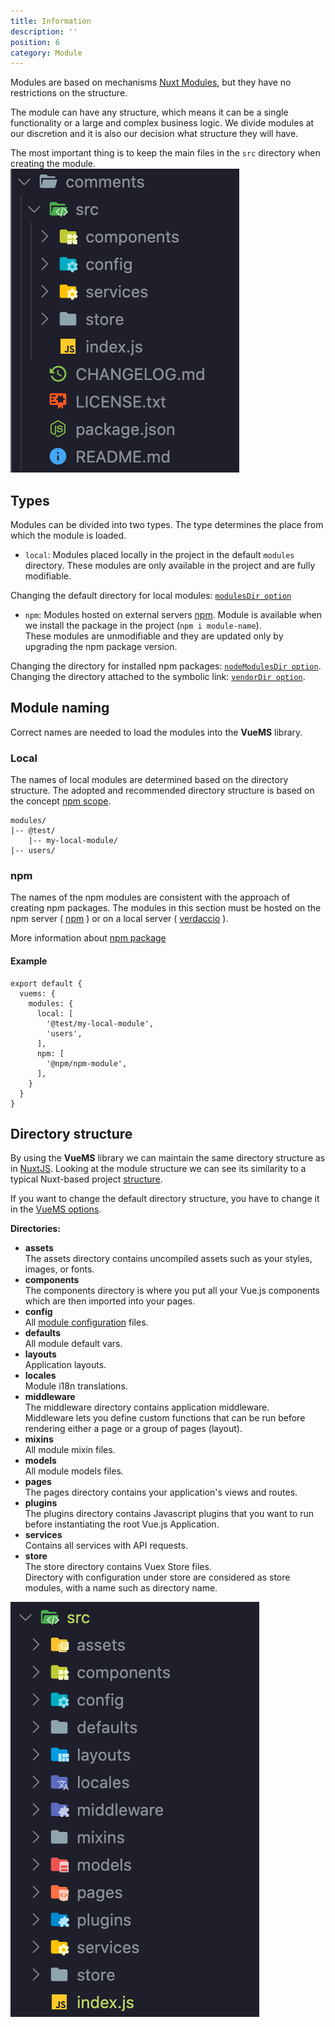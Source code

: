 ```yaml
---
title: Information
description: ''
position: 6
category: Module
---
```


Modules are based on mechanisms [Nuxt Modules][nuxt-modules], but they have no restrictions on the structure.

The module can have any structure, which means it can be a single functionality or a large and complex business logic. We divide modules at our discretion and it is also our decision what structure they will have.

<alert type="warning">
The most important thing is to keep the main files in the <code>src</code> directory when creating the module.

</alert>

<alert type="info" align="center">
      <img src="./examples/module-structure.png" alt="Module structure">
</alert>

## Types

Modules can be divided into two types. The type determines the place from which the module is loaded.

- `local`: Modules placed locally in the project in the default `modules` directory. These modules are only available in the project and are fully modifiable.

<alert type="info">
  Changing the default directory for local modules: <a href="/options#modulesdir"><code>modulesDir option</code></a>
</alert>


- `npm`: Modules hosted on external servers [npm][npm]. Module is available when we install the package in the project (`npm i module-name`). <br>These modules are unmodifiable and they are updated only by upgrading the npm package version.

<alert type="info">
  Changing the directory for installed npm packages: <a href="/options#nodemodulesdir"><code>nodeModulesDir option</code></a>.
</alert>
<alert type="info">
  Changing the directory attached to the symbolic link: <a href="/options#vendordir"><code>vendorDir option</code></a>.
</alert>


## Module naming
Correct names are needed to load the modules into the **VueMS** library.

### Local
The names of local modules are determined based on the directory structure. The adopted and recommended directory structure is based on the concept [npm scope](https://docs.npmjs.com/about-scopes).
```
modules/
|-- @test/
    |-- my-local-module/
|-- users/
```

### npm
The names of the npm modules are consistent with the approach of creating npm packages.
The modules in this section must be hosted on the npm server ( [npm][npm] ) or on a local server ( [verdaccio][verdaccio] ).

<alert type="info">
  More information about <a href="https://docs.npmjs.com/packages-and-modules">npm package</a>
</alert>

#### **Example**
```javascript{}[nuxt.config.js]
export default {
  vuems: {
    modules: {
      local: [
        '@test/my-local-module',
        'users',
      ],
      npm: [
        '@npm/npm-module',
      ],
    }
  }
}
```

## Directory structure

By using the **VueMS** library we can maintain the same directory structure as in [NuxtJS][nuxt].
Looking at the module structure we can see its similarity to a typical Nuxt-based project [structure][nuxt-dirs].

If you want to change the default directory structure, you have to change it in the [VueMS options][vuems-dirs].


**Directories:**
* **assets**<br>
    The assets directory contains uncompiled assets such as your styles, images, or fonts.
* **components**<br>
    The components directory is where you put all your Vue.js components which are then imported into your pages.
* **config**<br>
    All [module configuration][doc-config] files.
* **defaults**<br>
    All module default vars.
* **layouts**<br>
    Application layouts.
* **locales**<br>
    Module i18n translations.
* **middleware**<br>
    The middleware directory contains application middleware. <br>
    Middleware lets you define custom functions that can be run before rendering either a page or a group of pages (layout).
* **mixins**<br>
    All module mixin files.
* **models**<br>
    All module models files.
* **pages**<br>
    The pages directory contains your application's views and routes.
* **plugins**<br>
    The plugins directory contains Javascript plugins that you want to run before instantiating the root Vue.js Application.
* **services**<br>
    Contains all services with API requests.
* **store**<br>
    The store directory contains Vuex Store files.<br>
    Directory with configuration under store are considered as store modules, with a name such as directory name.

<alert type="info" align="center">
      <img src="./examples/module-content.png" alt="i18n translations files">
</alert>


[npm]: https://www.npmjs.com/
[verdaccio]: https://verdaccio.org/
[nuxt]: https://nuxtjs.org/
[nuxt-dirs]: https://nuxtjs.org/guides/get-started/directory-structure
[nuxt-modules]: https://nuxtjs.org/guide/modules/
[vuems-dirs]: /options#directories
[doc-config]: /module-config#config-directory
